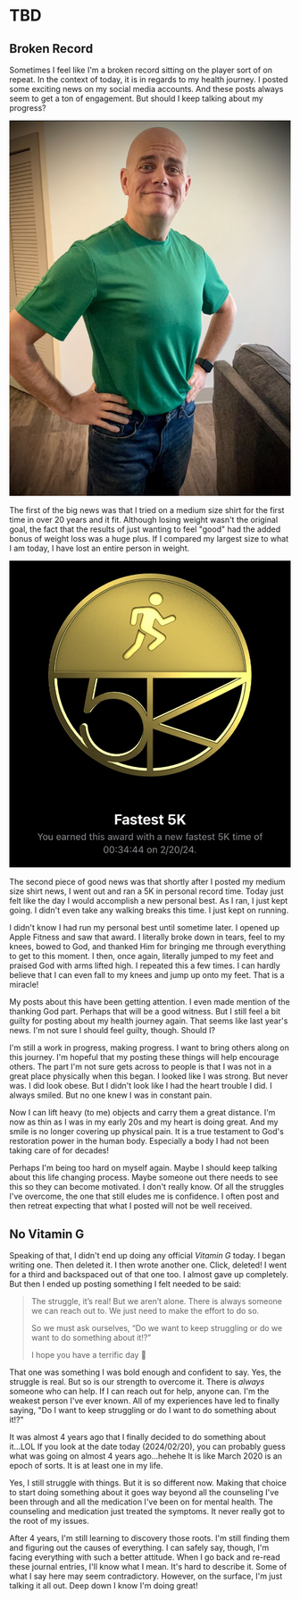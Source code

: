 # TBD

## Broken Record

Sometimes I feel like I'm a broken record sitting on the player sort of on repeat. In the context of today, it is in regards to my health journey. I posted some exciting news on my social media accounts. And these posts always seem to get a ton of engagement. But should I keep talking about my progress?

![Selfie from the waist up](./img/IMG_3284.jpeg)

The first of the big news was that I tried on a medium size shirt for the first time in over 20 years and it fit. Although losing weight wasn't the original goal, the fact that the results of just wanting to feel "good" had the added bonus of weight loss was a huge plus. If I compared my largest size to what I am today, I have lost an entire person in weight.

![Computer generated medal showing that I achieved a new record time for a 5K at 00:34:44 on 2/20/24](./img/IMG_3281.jpeg)

The second piece of good news was that shortly after I posted my medium size shirt news, I went out and ran a 5K in personal record time. Today just felt like the day I would accomplish a new personal best. As I ran, I just kept going. I didn't even take any walking breaks this time. I just kept on running.

I didn't know I had run my personal best until sometime later. I opened up Apple Fitness and saw that award. I literally broke down in tears, feel to my knees, bowed to God, and thanked Him for bringing me through everything to get to this moment. I then, once again, literally jumped to my feet and praised God with arms lifted high. I repeated this a few times. I can hardly believe that I can even fall to my knees and jump up onto my feet. That is a miracle!

My posts about this have been getting attention. I even made mention of the thanking God part. Perhaps that will be a good witness. But I still feel a bit guilty for posting about my health journey again. That seems like last year's news. I'm not sure I should feel guilty, though. Should I?

I'm still a work in progress, making progress. I want to bring others along on this journey. I'm hopeful that my posting these things will help encourage others. The part I'm not sure gets across to people is that I was not in a great place physically when this began. I looked like I was strong. But never was. I did look obese. But I didn't look like I had the heart trouble I did. I always smiled. But no one knew I was in constant pain.

Now I can lift heavy (to me) objects and carry them a great distance. I'm now as thin as I was in my early 20s and my heart is doing great. And my smile is no longer covering up physical pain. It is a true testament to God's restoration power in the human body. Especially a body I had not been taking care of for decades!

Perhaps I'm being too hard on myself again. Maybe I should keep talking about this life changing process. Maybe someone out there needs to see this so they can become motivated. I don't really know. Of all the struggles I've overcome, the one that still eludes me is confidence. I often post and then retreat expecting that what I posted will not be well received.

## No Vitamin G

Speaking of that, I didn't end up doing any official *Vitamin G* today. I began writing one. Then deleted it. I then wrote another one. Click, deleted! I went for a third and backspaced out of that one too. I almost gave up completely. But then I ended up posting something I felt needed to be said:

> The struggle, it’s real! But we aren’t alone. There is always someone we can reach out to. We just need to make the effort to do so.
>
> So we must ask ourselves, “Do we want to keep struggling or do we want to do something about it!?”
>
> I hope you have a terrific day 🙌

That one was something I was bold enough and confident to say. Yes, the struggle is real. But so is our strength to overcome it. There is *always* someone who can help. If I can reach out for help, anyone can. I'm the weakest person I've ever known. All of my experiences have led to finally saying, "Do I want to keep struggling or do I want to do something about it!?"

It was almost 4 years ago that I finally decided to do something about it...LOL If you look at the date today (2024/02/20), you can probably guess what was going on almost 4 years ago...hehehe It is like March 2020 is an epoch of sorts. It is at least one in my life.

Yes, I still struggle with things. But it is so different now. Making that choice to start doing something about it goes way beyond all the counseling I've been through and all the medication I've been on for mental health. The counseling and medication just treated the symptoms. It never really got to the root of my issues.

After 4 years, I'm still learning to discovery those roots. I'm still finding them and figuring out the causes of everything. I can safely say, though, I'm facing everything with such a better attitude. When I go back and re-read these journal entries, I'll know what I mean. It's hard to describe it. Some of what I say here may seem contradictory. However, on the surface, I'm just talking it all out. Deep down I know I'm doing great!

